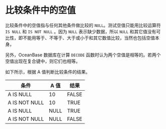比较条件中的空值 
=============================



比较条件中的空值指与任何其他条件做比较的 `NULL`。测试空值只能用比较运算符 `IS NULL` 和 `IS NOT NULL` 。因为 `NULL` 表示缺少数据，所以 `NULL` 和其它值没有可比性，即不能用等于、不等于、大于或小于和其它数值比较，当然也包括空值本身。

另外，OceanBase 数据库在计算 `DECODE` 函数时认为两个空值是相等的。若两个空值出现在复合键中，则它们也相等。

如下所示，根据 A 值判断比较条件的结果。


|      条件       | A 值  |  结果   |
|---------------|------|-------|
| A IS NULL     | 10   | FALSE |
| A IS NOT NULL | 10   | TRUE  |
| A IS NULL     | NULL | TRUE  |
| A IS NOT NULL | NULL | FALSE |



